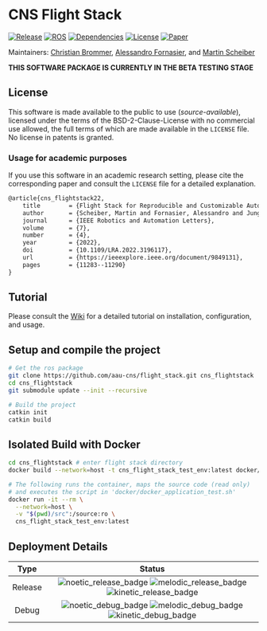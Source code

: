 # CNS Flight Stack

 [![Release](https://img.shields.io/github/v/release/aau-cns/flight_stack?logo=github)](https://github.com/aau-cns/flight_stack/releases) [![ROS](https://img.shields.io/github/workflow/status/aau-cns/flight_stack/ROS/main?logo=ROS&label=ROS1%20build)](https://github.com/aau-cns/flight_stack/actions/workflows/ros.yml) [![Dependencies](https://img.shields.io/librariesio/github/aau-cns/flight_stack)](https://github.com/aau-cns/flight_stack/blob/main/src/)
[![License](https://img.shields.io/badge/License-AAUCNS-336B81.svg)](https://github.com/aau-cns/flight_stack/blob/main/LICENSE) [![Paper](https://img.shields.io/badge/IEEEXplore-10.1109/LRA.2022.3196117-00629B.svg?logo=ieee)](https://doi.org/10.1109/LRA.2022.3196117)

Maintainers: [Christian Brommer](mailto:christian.brommer@aau.at), [Alessandro Fornasier](mailto:alessandro.fornasier@aau.at), and [Martin Scheiber](mailto:martin.scheiber@aau.at)

**THIS SOFTWARE PACKAGE IS CURRENTLY IN THE BETA TESTING STAGE**

## License
This software is made available to the public to use (_source-available_), licensed under the terms of the BSD-2-Clause-License with no commercial use allowed, the full terms of which are made available in the `LICENSE` file. No license in patents is granted.

### Usage for academic purposes
If you use this software in an academic research setting, please cite the
corresponding paper and consult the `LICENSE` file for a detailed explanation.

```latex
@article{cns_flightstack22,
    title        = {Flight Stack for Reproducible and Customizable Autonomy Applications in Research and Industry},
    author       = {Scheiber, Martin and Fornasier, Alessandro and Jung, Roland and Böhm, Christoph and Dhakate, Rohit and Stewart, Christian and Steinbrener, Jan and Weiss, Stephan and Brommer, Christian},
    journal      = {IEEE Robotics and Automation Letters},
    volume       = {7},
    number       = {4},
    year         = {2022},
    doi          = {10.1109/LRA.2022.3196117},
    url          = {https://ieeexplore.ieee.org/document/9849131},
    pages        = {11283--11290}
}
```

## Tutorial

Please consult the [Wiki](https://github.com/aau-cns/flight_stack/wiki) for a detailed tutorial on installation, configuration, and usage.

## Setup and compile the project

```bash
# Get the ros package
git clone https://github.com/aau-cns/flight_stack.git cns_flightstack
cd cns_flightstack
git submodule update --init --recursive

# Build the project
catkin init
catkin build
```

## Isolated Build with Docker

```sh
cd cns_flightstack # enter flight stack directory
docker build --network=host -t cns_flight_stack_test_env:latest docker/ # Build the Docker image

# The following runs the container, maps the source code (read only)
# and executes the script in 'docker/docker_application_test.sh'
docker run -it --rm \
  --network=host \
  -v "$(pwd)/src":/source:ro \
  cns_flight_stack_test_env:latest
```

## Deployment Details

| Type | Status|
|:----:|:-----:|
| Release | ![noetic_release_badge](https://img.shields.io/endpoint?url=https://gist.githubusercontent.com/ist-cns/d4b4eee830e1c61a17ed35ecf413f8d1/raw/build_ros_noetic_Release.json) ![melodic_release_badge](https://img.shields.io/endpoint?url=https://gist.githubusercontent.com/ist-cns/d4b4eee830e1c61a17ed35ecf413f8d1/raw/build_ros_melodic_Release.json) ![kinetic_release_badge](https://img.shields.io/endpoint?url=https://gist.githubusercontent.com/ist-cns/d4b4eee830e1c61a17ed35ecf413f8d1/raw/build_ros_kinetic_Release.json) |
| Debug | ![noetic_debug_badge](https://img.shields.io/endpoint?url=https://gist.githubusercontent.com/ist-cns/d4b4eee830e1c61a17ed35ecf413f8d1/raw/build_ros_noetic_Debug.json) ![melodic_debug_badge](https://img.shields.io/endpoint?url=https://gist.githubusercontent.com/ist-cns/d4b4eee830e1c61a17ed35ecf413f8d1/raw/build_ros_melodic_Debug.json) ![kinetic_debug_badge](https://img.shields.io/endpoint?url=https://gist.githubusercontent.com/ist-cns/d4b4eee830e1c61a17ed35ecf413f8d1/raw/build_ros_kinetic_Debug.json) |
